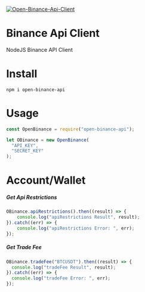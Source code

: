 [
![Open-Binance-Api-Client](https://imageup.ru/img158/4220287/open-binance-api.png "Open-Binance-Api-Client")](https://github.com/naturalcod/open-node-binance-api "Open-Binance-Api-Client")

# Binance Api Client
NodeJS Binance API Client
# Install
`npm i open-binance-api`

# Usage

```javascript
const OpenBinance = require("open-binance-api");

let OBinance = new OpenBinance(
  "API_KEY",
  "SECRET_KEY"
);

```

# Account/Wallet

##### Get Api Restrictions

```javascript
OBinance.apiRestrictions().then((result) => {
    console.log("apiRestrictions Result", result);
}).catch((err) => {
    console.log("apiRestrictions Error: ", err);
});
```

##### Get Trade Fee
```javascript
OBinance.tradeFee("BTCUSDT").then((result) => {
  console.log("tradeFee Result", result);
}).catch((err) => {
  console.log("tradeFee Error: ", err);
});
```
